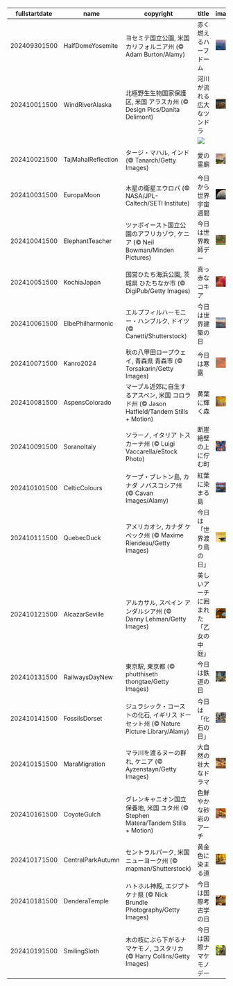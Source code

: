 |fullstartdate|name|copyright|title|image|
|--|--|--|--|--|
202409301500|HalfDomeYosemite|ヨセミテ国立公園, 米国 カリフォルニア州 (© Adam Burton/Alamy)|赤く燃えるハーフドーム|![](/ja-JP/2024/10/202409301500HalfDomeYosemite.jpg)|
202410011500|WindRiverAlaska|北極野生生物国家保護区, 米国 アラスカ州 (© Design Pics/Danita Delimont)|河川が流れる広大なツンドラ|![](/ja-JP/2024/10/202410011500WindRiverAlaska.jpg)|
||||![](/ja-JP/2024/10/.jpg)|
202410021500|TajMahalReflection|タージ・マハル, インド (© Tanarch/Getty Images)|愛の霊廟|![](/ja-JP/2024/10/202410021500TajMahalReflection.jpg)|
202410031500|EuropaMoon|木星の衛星エウロパ (© NASA/JPL-Caltech/SETI Institute)|今日から世界宇宙週間|![](/ja-JP/2024/10/202410031500EuropaMoon.jpg)|
202410041500|ElephantTeacher|ツァボイースト国立公園のアフリカゾウ, ケニア (© Neil Bowman/Minden Pictures)|今日は世界教師デー|![](/ja-JP/2024/10/202410041500ElephantTeacher.jpg)|
202410051500|KochiaJapan|国営ひたち海浜公園, 茨城県 ひたちなか市 (© DigiPub/Getty Images)|真っ赤なコキア|![](/ja-JP/2024/10/202410051500KochiaJapan.jpg)|
202410061500|ElbePhilharmonic|エルプフィルハーモニー・ハンブルク, ドイツ (© Canetti/Shutterstock)|今日は世界建築の日|![](/ja-JP/2024/10/202410061500ElbePhilharmonic.jpg)|
202410071500|Kanro2024|秋の八甲田ロープウェイ,  青森県 青森市 (© Torsakarin/Getty Images)|今日は寒露|![](/ja-JP/2024/10/202410071500Kanro2024.jpg)|
202410081500|AspensColorado|マーブル近郊に自生するアスペン, 米国 コロラド州 (© Jason Hatfield/Tandem Stills + Motion)|黄葉に輝く森|![](/ja-JP/2024/10/202410081500AspensColorado.jpg)|
202410091500|SoranoItaly|ソラーノ, イタリア トスカーナ州 (© Luigi Vaccarella/eStock Photo)|断崖絶壁の上に佇む町|![](/ja-JP/2024/10/202410091500SoranoItaly.jpg)|
202410101500|CelticColours|ケープ・ブレトン島, カナダ ノバスコシア州 (© Cavan Images/Alamy)|紅葉に染まる島|![](/ja-JP/2024/10/202410101500CelticColours.jpg)|
202410111500|QuebecDuck|アメリカオシ, カナダ ケベック州 (© Maxime Riendeau/Getty Images)|今日は「世界渡り鳥の日」|![](/ja-JP/2024/10/202410111500QuebecDuck.jpg)|
202410121500|AlcazarSeville|アルカサル, スペイン アンダルシア州 (© Danny Lehman/Getty Images)|美しいアーチに囲まれた「乙女の中庭」|![](/ja-JP/2024/10/202410121500AlcazarSeville.jpg)|
202410131500|RailwaysDayNew|東京駅, 東京都 (© phutthiseth thongtae/Getty Images)|今日は鉄道の日|![](/ja-JP/2024/10/202410131500RailwaysDayNew.jpg)|
202410141500|FossilsDorset|ジュラシック・コーストの化石, イギリス ドーセット州 (© Nature Picture Library/Alamy)|今日は「化石の日」|![](/ja-JP/2024/10/202410141500FossilsDorset.jpg)|
202410151500|MaraMigration|マラ川を渡るヌーの群れ, ケニア (© Ayzenstayn/Getty Images)|大自然の壮大なドラマ|![](/ja-JP/2024/10/202410151500MaraMigration.jpg)|
202410161500|CoyoteGulch|グレンキャニオン国立保養地, 米国 ユタ州 (© Stephen Matera/Tandem Stills + Motion)|色鮮やかな砂岩のアーチ|![](/ja-JP/2024/10/202410161500CoyoteGulch.jpg)|
202410171500|CentralParkAutumn|セントラルパーク, 米国 ニューヨーク州 (© mapman/Shutterstock)|黄金色に染まる道|![](/ja-JP/2024/10/202410171500CentralParkAutumn.jpg)|
202410181500|DenderaTemple|ハトホル神殿, エジプト ケナ県 (© Nick Brundle Photography/Getty Images)|今日は国際考古学の日|![](/ja-JP/2024/10/202410181500DenderaTemple.jpg)|
202410191500|SmilingSloth|木の枝にぶら下がるナマケモノ, コスタリカ (© Harry Collins/Getty Images)|今日は国際ナマケモノデー|![](/ja-JP/2024/10/202410191500SmilingSloth.jpg)|

